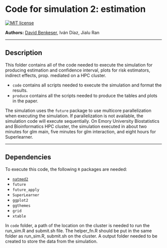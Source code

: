 # Code for simulation 2: estimation

[![MIT license](http://img.shields.io/badge/license-MIT-brightgreen.svg)](http://opensource.org/licenses/MIT)

**Authors:** [David
Benkeser](https://davidbphd.com), Iván Díaz, Jialu Ran

-----

## Description

This folder contains all of the code needed to execute the simulation for producing estimation and confidence interval, plots for risk estimators, indirect effects, prop. mediated on a HPC cluster.
- `code` contains all scripts needed to execute the simulation and format the results. 
- `produce` contains all the scripts needed to produce the tables and plots in the paper.

The simulation uses the `future` package to use multicore parallelization when executing the simulation. If parallelization is not available, the simulation code will execute sequentially. On Emory University Biostatistics and Bioinformatics HPC cluster, the simulation executed in about two minutes for glm main, five minutes for glm interaction, and eight hours for Superlearner.

-----

## Dependencies

To execute this code, the following `R` packages are needed:
- [`natmed2`](https://github.com/benkeser/natmed2)
- `future`
- `future_apply`
- `SuperLearner`
- `ggplot2`
- `ggthemes`
- `grid`
- `xtable`

In `code` folder, a path of the location on the cluster is needed to run the run_sim.R and submit.sh file. The helper_fn.R should be put in the same folder as run_sim.R, submit.sh on the cluster. A output folder needed to be created to store the data from the simulation.

